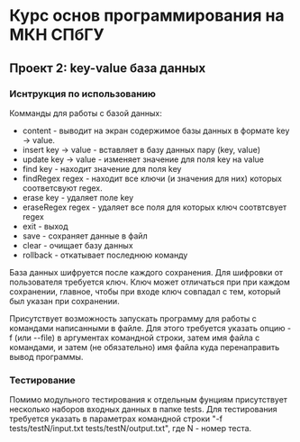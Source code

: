 # Курс основ программирования на МКН СПбГУ
## Проект 2: key-value база данных
### Иснтрукция по использованию

Комманды для работы с базой данных:

- content - выводит на экран содержимое базы данных в формате key -> value.
- insert key -> value - вставляет в базу данных пару (key, value)
- update key -> value - изменяет значение для поля key на value
- find key - находит значение для поля key
- findRegex regex - находит все ключи (и значения для них) которых соответсвуют regex.
- erase key - удаляет поле key
- eraseRegex regex - удаляет все поля для которых ключ соотвтсвует regex
- exit - выход
- save - сохраняет данные в файл
- clear - очищает базу данных
- rollback - откатывает последнюю команду

База данных шифруется после каждого сохранения. Для шифровки от пользователя требуется ключ. Ключ может отличаться 
при при каждом сохранении, главное, чтобы при входе ключ совпадал с тем, который был указан при сохранении.

Присутствует возможность запускать программу для работы с командами написанными в файле. Для этого требуется указать
опцию -f (или --file) в аргументах командной строки, затем имя файла с командами, и затем (не обязательно) имя файла
куда перенаправить вывод программы.

### Тестирование
Помимо модульного тестирования к отдельным фунциям присутствует несколько наборов входных данных в папке tests.
Для тестирования требуется указать в параметрах командной строки "-f tests/testN/input.txt tests/testN/output.txt", где
N - номер теста.